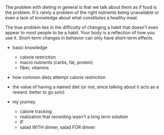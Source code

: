 
The problem with dieting in general is that we talk about them as if food is the problem.
It's rarely a problem of the right nutrients being unavailable or even a lack of knowledge about what constitutes a healthy meal.

The true problem lies in the difficulty of changing a habit that doesn't even appear to most people to be a habit.
Your body is a reflection of how you use it. Short-term changes in behavior can only have short-term effects.


* basic knowledge
    * calorie restriction
    * macro nutrients (carbs, fat, protein)
    * fiber, vitamins

* how common diets attempt calorie restriction
* the value of having a named diet (or not, since talking about it acts as a reward. better to go solo)

* my journey
    * calorie tracking
    * realization that recording wasn't a long term solution
    * IF
    * salad WITH dinner, salad FOR dinner